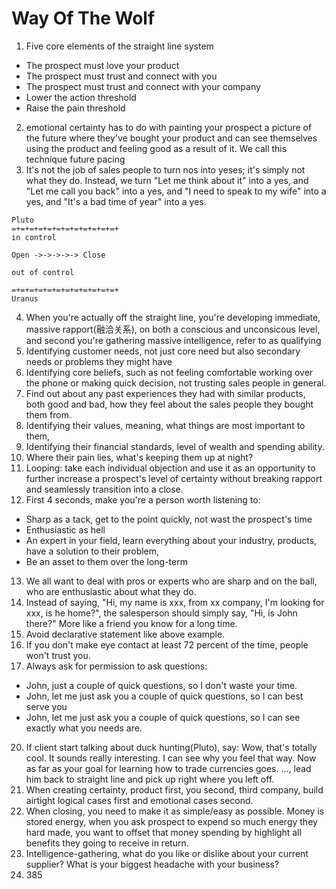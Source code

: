# Way Of The Wolf

1. Five core elements of the straight line system
  - The prospect must love your product
  - The prospect must trust and connect with you
  - The prospect must trust and connect with your company
  - Lower the action threshold
  - Raise the pain threshold

2. emotional certainty has to do with painting your prospect a picture of the future where they've bought your product and can see themselves using the product and feeling good as a result of it. We call this technique future pacing
3. It's not the job of sales people to turn nos into yeses; it's simply not what they do. Instead, we turn "Let me think about it" into a yes, and "Let me call you back" into a yes, and "I need to speak to my wife" into a yes, and "It's a bad time of year" into a yes.

```
Pluto
=+=+=+=+=+=+=+=+=+=+=+=+
in control

Open ->->->->-> Close

out of control

=+=+=+=+=+=+=+=+=+=+=+=+
Uranus

```

4. When you're actually off the straight line, you're developing immediate, massive rapport(融洽关系), on both a conscious and unconsicous level, and second you're gathering massive intelligence, refer to as qualifying
5. Identifying customer needs, not just core need but also secondary needs or problems they might have
6. Identifying core beliefs, such as not feeling comfortable working over the phone or making quick decision, not trusting sales people in general.
7. Find out about any past experiences they had with similar products, both good and bad, how they feel about the sales people they bought them from.
8. Identifying their values, meaning, what things are most important to them,
9. Identifying their financial standards, level of wealth and spending ability.
10. Where their pain lies, what's keeping them up at night?
11. Looping: take each individual objection and use it as an opportunity to further increase a prospect's level of certainty without breaking rapport and seamlessly transition into a close.
12. First 4 seconds, make you're a person worth listening to: 
  - Sharp as a tack, get to the point quickly, not wast the prospect's time
  - Enthusiastic as hell
  - An expert in your field, learn everything about your industry, products, have a solution to their problem, 
  - Be an asset to them over the long-term

13. We all want to deal with pros or experts who are sharp and on the ball, who are enthusiastic about what they do.
14. Instead of saying, "Hi, my name is xxx, from xx company, I'm looking for xxx, is he home?", the salesperson should simply say, "Hi, is John there?" More like a friend you know for a long time.
15. Avoid declarative statement like above example. 
16. If you don't make eye contact at least 72 percent of the time, people won't trust you. 
17. Always ask for permission to ask questions:
  - John, just a couple of quick questions, so I don't waste your time.
  - John, let me just ask you a couple of quick questions, so I can best serve you
  - John, let me just ask you a couple of quick questions, so I can see exactly what you needs are.
20. If client start talking about duck hunting(Pluto), say: Wow, that's totally cool. It sounds really interesting. I can see why you feel that way. Now as far as your goal for learning how to trade currencies goes. ..., lead him back to straight line and pick up right where you left off.
21. When creating certainty, product first, you second, third company, build airtight logical cases first and emotional cases second.
22. When closing, you need to make it as simple/easy as possible. Money is stored energy, when you ask prospect to expend so much energy they hard made, you want to offset that money spending by highlight all benefits they going to receive in return.
23. Intelligence-gathering, what do you like or dislike about your current supplier? What is your biggest headache with your business?
24. 385



